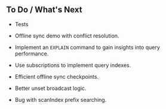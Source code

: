## To Do / What's Next

- Tests
- Offline sync demo with conflict resolution.
- Implement an `EXPLAIN` command to gain insights into query performance.
- Use subscriptions to implement query indexes.

- Efficient offline sync checkpoints.
- Better unset broadcast logic.

- Bug with scanIndex prefix searching.
